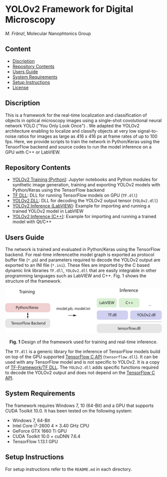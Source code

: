 # YOLOv2 Framework for Digital Microscopy

*M. Fränzl*, Molecular Nanophtonics Group

## Content

- [Discription](#discription)
- [Repository Contents](#repository-contents)
- [Users Guide](#users-guide)
- [System Requirements](#system-requirements)
- [Setup Instructions](#setup-instructions)
- [License](./LICENSE)

## Discription 

This is a framework for the real-time localization and classification of objects in optical microscopy images using a single-shot covolutional neural network YOLO ("You Only Look Once") . We adapted the YOLOv2 architecture enabling to localize and classify objects at very low signal-to-noise ratios for images as large as 416 x 416 px at frame rates of up to 100 fps. Here, we provide scripts to train the network in Python/Keras using the TensorFlow backend and source codes to run the model inference on a GPU with C++ or LabVIEW.

## Repository Contents

- [YOLOv2 Training (Python)](./YOLOv2%20Training%20(Python)):  Jupyter notebooks and Python modules for synthetic image generation, training and exporting YOLOv2 models with Python/Keras using the TensorFlow backend
- [TF DLL](./TF%20DLL): DLL for running TensorFlow models on GPU (`TF.dll`)
- [YOLOv2 DLL](./YOLOv2%20DLL): DLL for decoding the YOLOv2 output tensor (`YOLOv2.dll`)
- [YOLOv2 Inference (LabVIEW)](./YOLOv2%20Inference%20(LabVIEW)): Example for importing and running a trained YOLOv2 model in LabVIEW
- [YOLOv2 Inference (C++)](./YOLOv2%20Inference%20(C%2B%2B)): Example for importing and running a trained model with Qt/C++

## Users Guide

The network is trained and evaluated in Python/Keras using the TensorFlow backend. For real-time inferencethe model graph is exported as protocol buffer file (`*.pb`) and parameters required to decode the YOLOv2 output are exported to an INI file (`*.ini`). These files are imported by the C based dynamic link libraries `TF.dll`, `YOLOv2.dll` that are easily integrable in other programming languages such as LabVIEW and C++. Fig. 1 shows the structure of the framework.

<p align="center">
  <img src="Resources/Software-Design.png" width=550> <br><br>
  <b>Fig. 1</b> Design of the framework used for training and real-time inference.
</p>

The `TF.dll` is a generic library for the inference of TensorFlow models build on top of the GPU supported [TensorFlow C API](https://www.tensorflow.org/install/lang_c) (`tensorflow.dll`). It can be used with any TensorFlow model and is not specific to YOLOv2. It is a copy of [TF-Framework/TF DLL](https://github.com/Molecular-Nanophotonics/TF-Framework). The `YOLOv2.dll` adds specific functions required to decode the YOLOv2 output and does not depend on the [TensorFlow C API](https://www.tensorflow.org/install/lang_c).

## System Requirements

 The framework requires Windows 7, 10 (64-Bit) and a GPU that supports CUDA Toolkit 10.0. It has been tested on the following system:
 - Windows 7, 64-Bit
 - Intel Core i7-2600 4 × 3.40 GHz CPU
 - GeForce GTX 1660 Ti GPU
 - CUDA Toolkit 10.0 + cuDNN 7.6.4
 - TensorFlow 1.13.1 GPU

## Setup Instructions

For setup instructions refer to the `README.md` in each directory. 
